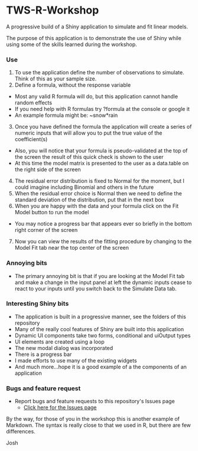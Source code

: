 # TWS-R-Workshop
A progressive build of a Shiny application to simulate and fit linear models.

The purpose of this application is to demonstrate the use of Shiny while using some of the skills learned during the workshop.

### Use
1. To use the application define the number of observations to simulate.  Think of this as your sample size.
2. Define a formula, without the response variable
  + Most any valid R formula will do, but this application cannot handle random effects
  + If you need help with R formulas try ?formula at the console or google it
  + An example formula might be: ~snow*rain
3. Once you have defined the formula the application will create a series of numeric inputs that will allow you to put the true value of the coefficient(s)
  + Also, you will notice that your formula is pseudo-validated at the top of the screen the result of this quick check is shown to the user
  + At this time the model matrix is presented to the user as a data.table on the right side of the screen
4. The residual error distribution is fixed to Normal for the moment, but I could imagine including Binomial and others in the future
5. When the residual error choice is Normal then we need to define the standard deviation of the distribution, put that in the next box
6. When you are happy with the data and your formula click on the Fit Model button to run the model
  + You may notice a progress bar that appears ever so briefly in the bottom right corner of the screen
7. Now you can view the results of the fitting procedure by changing to the Model Fit tab near the top center of the screen

### Annoying bits
+ The primary annoying bit is that if you are looking at the Model Fit tab and make a change in the input panel at left the dynamic inputs cease to react to your inputs until you switch back to the Simulate Data tab.  

### Interesting Shiny bits
+ The application is built in a progressive manner, see the folders of this repository
+ Many of the really cool features of Shiny are built into this application
+ Dynamic UI components take two forms, conditional and uiOutput types
+ UI elements are created using a loop
+ The new modal dialog was incorporated
+ There is a progress bar
+ I made efforts to use many of the existing widgets
+ And much more...hope it is a good example of a the components of an application

### Bugs and feature request
+ Report bugs and feature requests to this repository's Issues page
  + [Click here for the Issues page](https://github.com/Huh/TWS-R-Workshop/issues)
  
By the way, for those of you in the workshop this is another example of Markdown.  The syntax is really close to that we used in R, but there are few differences.

Josh 
